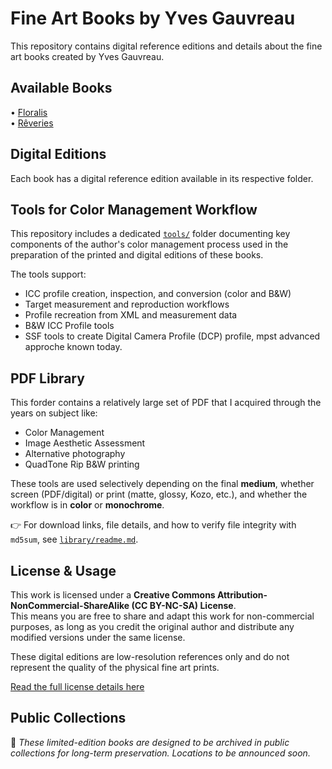 # Fine Art Books by Yves Gauvreau
This repository contains digital reference editions and details about the fine art books created by Yves Gauvreau.

## Available Books

• [Floralis](Floralis)  
• [Rêveries](Reveries)


## Digital Editions
Each book has a digital reference edition available in its respective folder.

## Tools for Color Management Workflow

This repository includes a dedicated [`tools/`](tools/readme.md) folder documenting key components of the author's color management process used in the preparation of the printed and digital editions of these books.

The tools support:

- ICC profile creation, inspection, and conversion (color and B&W)
- Target measurement and reproduction workflows
- Profile recreation from XML and measurement data
- B&W ICC Profile tools
- SSF tools to create Digital Camera Profile (DCP) profile, mpst advanced approche known today.

## PDF Library

This forder contains a relatively large set of PDF that I acquired through the years on subject like:

- Color Management
- Image Aesthetic Assessment
- Alternative photography
- QuadTone Rip B&W printing 

These tools are used selectively depending on the final **medium**, whether screen (PDF/digital) or print (matte, glossy, Kozo, etc.), and whether the workflow is in **color** or **monochrome**.

👉 For download links, file details, and how to verify file integrity with `md5sum`, see [`library/readme.md`](library/readme.md).


## License & Usage

This work is licensed under a **Creative Commons Attribution-NonCommercial-ShareAlike (CC BY-NC-SA) License**.  
This means you are free to share and adapt this work for non-commercial purposes, as long as you credit the original author and distribute any modified versions under the same license.

These digital editions are low-resolution references only and do not represent the quality of the physical fine art prints.

[Read the full license details here](https://creativecommons.org/licenses/by-nc-sa/4.0/)


## Public Collections 
📌 *These limited-edition books are designed to be archived in public collections for long-term preservation. Locations to be announced soon.*
